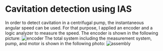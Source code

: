 # Cavitation detection using IAS
In order to detect cavitation in a centrifugal pump, the instantaneous angular speed can be used.
For that purpose, I applied an encoder and a logic analyzer to measure the speed.
The encoder is shown in the following picture:
![encoder](https://github.com/hajnayeb/IAS-Cav/assets/74108898/f0bd8201-ffd9-4c36-8dec-1ca70988d5fa)
The total system including the measurement system, pump, and motor is shown in the following photo:
![assembly](https://github.com/hajnayeb/IAS-Cav/assets/74108898/71df75e8-3eaf-4965-b0ae-94030241a3ce)

